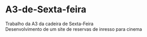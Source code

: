 # A3-de-Sexta-feira
Trabalho da A3 da cadeira de Sexta-Feira  
Desenvolvimento de um site de reservas de inresso para cinema
